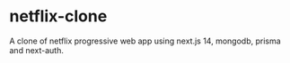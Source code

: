 # netflix-clone
A clone of netflix progressive web app using next.js 14, mongodb, prisma and next-auth.
